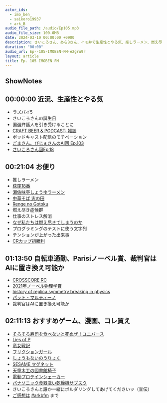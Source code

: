 ```yaml
---
actor_ids:
  - imo_ben_
  - saikoro19937
  - ark_B
audio_file_path: /audio/Ep105.mp3
audio_file_size: 100.0MB
date: 2024-03-10 00:00:00 +0900
description: さいころさん、あらBさん、イモ弁で生産性とやる気、推しラーメン、燃え尽き症候群、自転車通勤、Parisiノーベル賞、裁判官はAIに置き換え可能か、おすすめゲーム・漫画、コレ買えなどについて話しました。
duration: "00:00"
audio_url: Ep--105-IMOBEN-FM-e2gru9r
layout: article
title: Ep. 105 IMOBEN FM
---
```


## ShowNotes

## 00:00:00 近況、生産性とやる気

* ラズパイ5
* さいころさんの誕生日
* 国選弁護人を引き受けることに
* [CRAFT BEER & PODCAST: 雑談](https://zatsudan.co.jp/)
* ポッドキャスト配信のモチベーション
* [ごまさん、ぴじぇさんのAI回 Ep.103](https://www.arkbfm.com/episode/103-1)
* [さいころさん回Ep.18](https://www.arkbfm.com/episode/18)

## 00:21:04 お便り

* 推しラーメン
* [荻窪18番](https://tabelog.com/tokyo/A1319/A131906/13001114/)
* [瀬佐味亭しょうゆラーメン](https://tabelog.com/tokyo/A1310/A131004/13008447/)
* [中華そば 志の田](https://tabelog.com/chiba/A1203/A120302/12004345/)
* [Renge no Gotoku](https://tabelog.com/tokyo/A1303/A130301/13236477/)
* 燃え尽き症候群
* 仕事のストレス解消
* [なぜ私たちは燃え尽きてしまうのか](https://amzn.to/49IWstO)
* プログラミングのテストに使う文字列
* テンションが上がった出来事
* [CRカップ初勝利](https://youtu.be/Oz_FK72LcO8?si=n4eO-esJ60tksSmt)

## 01:13:50 自転車通勤、Parisiノーベル賞、裁判官はAIに置き換え可能か

* [CROSSCORE RC](https://www.yamaha-motor.co.jp/pas/ypj/crosscore-rc/)
* [2021年ノーベル物理学賞](https://www.nobelprize.org/prizes/physics/2021/summary/)
* [history of replica symmetry breaking in physics](https://caphes.ens.fr/history-of-replica-symmetry-breaking-in-physics/)
* [パット・マルティーノ](https://ja.wikipedia.org/wiki/%E3%83%91%E3%83%83%E3%83%88%E3%83%BB%E3%83%9E%E3%83%AB%E3%83%86%E3%82%A3%E3%83%BC%E3%83%8E)
* 裁判官はAIに置き換え可能か

## 02:11:13 おすすめゲーム、漫画、コレ買え

* [そろそろ寿司を食べないと死ぬぜ！ユニバース](https://store.steampowered.com/app/2562460/_/?l=japanese&curator_clanid=9170052)
* [Lies of P](https://store.steampowered.com/app/1627720/Lies_of_P/)
* [竜女戦記](https://amzn.to/3wNB0VM)
* [フリクションガール](https://amzn.to/3IvBXog)
* [しょうもないのうりょく](https://amzn.to/3VgWvst)
* [SESAME マグネット](https://jp.candyhouse.co/products/sesame_magnet)
* [天童木工の図書館椅子](https://www.tendo-mokko.co.jp/info/tokyo)
* [電動プロテインシェーカー](https://amzn.to/3v67JFo)
* [パナソニック食器洗い乾燥機サブスク](https://ec-plus.panasonic.jp/store/page/sbsc/dish/)
* さいころさんと誰か一緒にボルダリングしてあげてくださいッ（宣伝）
* [ご感想は](https://shikiho.jp/news/0/430940) [#arkbfm](https://paper.dropbox.com/?q=%23arkbfm) まで